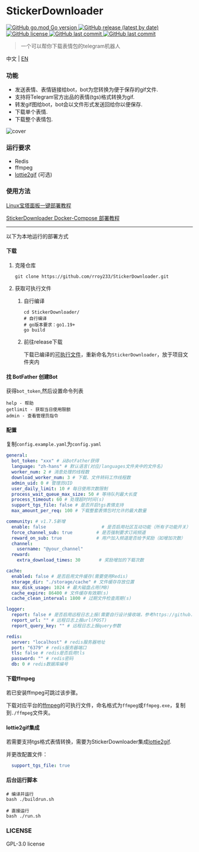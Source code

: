 # StickerDownloader
<p>
   <a href="https://github.com/rroy233/StickerDownloader">
      <img alt="GitHub go.mod Go version" src="https://img.shields.io/github/go-mod/go-version/rroy233/StickerDownloader?style=flat-square">
   </a>
   <a href="https://github.com/rroy233/StickerDownloader/releases">
      <img alt="GitHub release (latest by date)" src="https://img.shields.io/github/v/release/rroy233/StickerDownloader?style=flat-square">
   </a>
   <a href="https://github.com/rroy233/StickerDownloader/blob/main/LICENSE">
      <img alt="GitHub license" src="https://img.shields.io/github/license/rroy233/StickerDownloader?style=flat-square">
   </a>
   <a href="https://github.com/rroy233/StickerDownloader/commits/main">
      <img alt="GitHub last commit" src="https://img.shields.io/github/last-commit/rroy233/StickerDownloader?style=flat-square">
   </a>
    <a href="https://t.me/stickers_download_bot">
      <img alt="GitHub last commit" src="https://img.shields.io/badge/demo-%40stickers__download__bot-green?style=flat-square">
   </a>
</p>

> 一个可以帮你下载表情包的telegram机器人

中文 | [EN](README_en.md)

### 功能

* 发送表情、表情链接给bot，bot为您转换为便于保存的gif文件.
* 支持将Telegram官方出品的表情(tgs)格式转换为gif.
* 转发gif图给bot，bot会以文件形式发送回给你以便保存.
* 下载单个表情.
* 下载整个表情包.

![cover](docs/imgs/demo.gif)

### 运行要求

- Redis
- ffmpeg
- [lottie2gif](https://github.com/rroy233/lottie2gif) (可选)

### 使用方法

[Linux宝塔面板一键部署教程](docs/bt-panel.md)

[StickerDownloader Docker-Compose 部署教程](docs/docker.md)

---

以下为本地运行的部署方式


#### 下载

1. 克隆仓库

   ```shell
   git clone https://github.com/rroy233/StickerDownloader.git
   ```

2. 获取可执行文件

    1. 自行编译

       ```shell
       cd StickerDownloader/
       # 自行编译
       # go版本要求：go1.19+
       go build
       ```
       
    2. 前往release下载

       下载已编译的[可执行文件](https://github.com/rroy233/StickerDownloader/releases)，重新命名为`StickerDownloader`，放于项目文件夹内

#### 找 BotFather 创建Bot

获得`bot_token`,然后设置命令列表

```
help - 帮助
getlimit - 获取当日使用限额
admin - 查看管理员指令
```

#### 配置

复制`config.example.yaml`为`config.yaml`

```yaml
general:
  bot_token: "xxx" # 从BotFather获得
  language: "zh-hans" # 默认语言(对应/languages文件夹中的文件名)
  worker_num: 2 # 消息处理的线程数
  download_worker_num: 3 # 下载、文件转码工作线程数
  admin_uid: 0 # 管理员UID
  user_daily_limit: 10 # 每日使用次数限制
  process_wait_queue_max_size: 50 # 等待队列最大长度
  process_timeout: 60 # 处理超时时间(s)
  support_tgs_file: false # 是否开启tgs表情支持
  max_amount_per_req: 100 # 下载整套表情包时允许的最大数量

community: # v1.7.5新增
  enable: false                     # 是否启用社区互动功能（所有子功能开关）
  force_channel_sub: true         # 是否强制要求订阅频道
  reward_on_sub: true             # 用户加入频道是否给予奖励（如增加次数）
  channel:
    username: "@your_channel"
  reward:
    extra_download_times: 30       # 奖励增加的下载次数

cache:
  enabled: false # 是否启用文件缓存(需要使用Redis)
  storage_dir: "./storage/cache" # 文件缓存存放位置
  max_disk_usage: 1024 # 最大磁盘占用(MB)
  cache_expire: 86400 # 文件缓存有效期(s)
  cache_clean_interval: 1800 # 过期文件检查周期(s)

logger:
  report: false # 是否启用远程日志上报(需要自行设计接收端，参考https://github.com/rroy233/logger)
  report_url: "" # 远程日志上报url(POST)
  report_query_key: "" # 远程日志上报query参数

redis:
  server: "localhost" # redis服务器地址
  port: "6379" # redis服务器端口
  tls: false # redis是否启用tls
  password: "" # redis密码
  db: 0 # redis数据库编号
```


#### 下载ffmpeg

若已安装ffmpeg可跳过该步骤。

下载对应平台的[ffmpeg](https://ffmpeg.org/)的可执行文件，命名格式为`ffmpeg`或`ffmpeg.exe`，复制到`./ffmpeg`文件夹。

#### lottie2gif集成

若需要支持tgs格式表情转换，需要为StickerDownloader集成[lottie2gif](https://github.com/rroy233/lottie2gif).

并更改配置文件：

```yaml
  support_tgs_file: true
```

#### 后台运行脚本

```shell
# 编译并运行
bash ./buildrun.sh 

# 直接运行
bash ./run.sh 
```

### LICENSE
GPL-3.0 license

